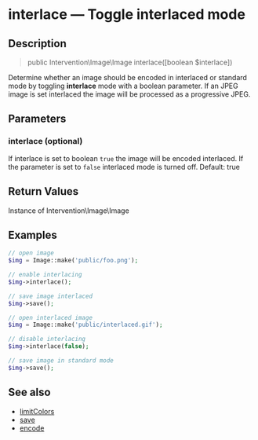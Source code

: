 # interlace — Toggle interlaced mode

## Description

> public Intervention\Image\Image interlace([boolean $interlace])

Determine whether an image should be encoded in interlaced or standard mode by toggling **interlace** mode with a boolean parameter. If an JPEG image is set interlaced the image will be processed as a progressive JPEG.


## Parameters

### interlace (optional)
If interlace is set to boolean ```true``` the image will be encoded interlaced. If the parameter is set to ```false``` interlaced mode is turned off. Default: true


## Return Values
Instance of Intervention\Image\Image

## Examples

```php
// open image
$img = Image::make('public/foo.png');

// enable interlacing
$img->interlace();

// save image interlaced
$img->save();

// open interlaced image
$img = Image::make('public/interlaced.gif');

// disable interlacing
$img->interlace(false);

// save image in standard mode
$img->save();
```

## See also

- [limitColors](/api/limitColors)
- [save](/api/save)
- [encode](/api/encode)
